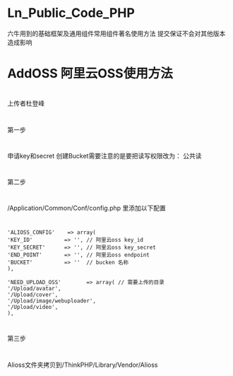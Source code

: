 # Ln_Public_Code_PHP

六牛用到的基础框架及通用组件常用组件著名使用方法
提交保证不会对其他版本造成影响

AddOSS 阿里云OSS使用方法
=================
#
上传者杜登峰
#
第一步
#
申请key和secret 创建Bucket需要注意的是要把读写权限改为： 公共读
#
第二步
#
/Application/Common/Conf/config.php 里添加以下配置
#

	'ALIOSS_CONFIG'    => array(
    'KEY_ID'          => '', // 阿里云oss key_id
    'KEY_SECRET'      => '', // 阿里云oss key_secret
    'END_POINT'       => '', // 阿里云oss endpoint
    'BUCKET'          => ''  // bucken 名称
    ),

	'NEED_UPLOAD_OSS'        => array( // 需要上传的目录
    '/Upload/avatar',
    '/Upload/cover',
    '/Upload/image/webuploader',
    '/Upload/video',
    ),
#
第三步
#
Alioss文件夹拷贝到/ThinkPHP/Library/Vendor/Alioss